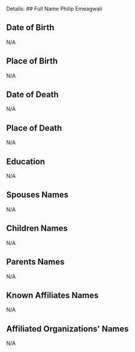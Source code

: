 Details: ## Full Name
Philip Emeagwali

## Date of Birth
N/A

## Place of Birth
N/A

## Date of Death
N/A

## Place of Death
N/A

## Education
N/A

## Spouses Names
N/A

## Children Names
N/A

## Parents Names
N/A

## Known Affiliates Names
N/A

## Affiliated Organizations' Names
N/A

